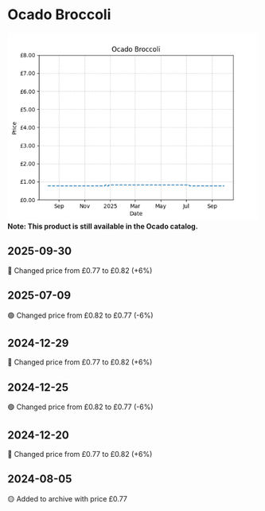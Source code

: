 # Ocado Broccoli
![](charts/product-59106011.png)
**Note: This product is still available in the Ocado catalog.**
## 2025-09-30
🔴 Changed price from £0.77 to £0.82 (+6%)
## 2025-07-09
🟢 Changed price from £0.82 to £0.77 (-6%)
## 2024-12-29
🔴 Changed price from £0.77 to £0.82 (+6%)
## 2024-12-25
🟢 Changed price from £0.82 to £0.77 (-6%)
## 2024-12-20
🔴 Changed price from £0.77 to £0.82 (+6%)
## 2024-08-05
🟡 Added to archive with price £0.77